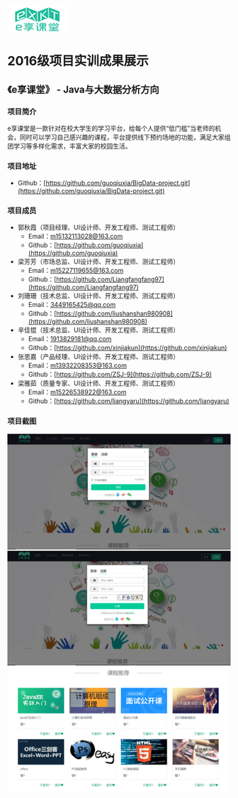 <img src="./image/logo.png"/>

# 2016级项目实训成果展示 

## 《e享课堂》 - Java与大数据分析方向

### 项目简介

e享课堂是一款针对在校大学生的学习平台，给每个人提供“低门槛”当老师的机会，同时可以学习自己感兴趣的课程，平台提供线下预约场地的功能，满足大家组团学习等多样化需求，丰富大家的校园生活。

### 项目地址
- Github：[https://github.com/guoqiuxia/BigData-project.git](https://github.com/guoqiuxia/BigData-project.git)

### 项目成员

- 郭秋霞（项目经理、UI设计师、开发工程师、测试工程师）
  - Email：[m15132113028@163.com](mailto:m15132113028@163.com) 
  - Github：[https://github.com/guoqiuxia](https://github.com/guoqiuxia)
- 梁芳芳（市场总监、UI设计师、开发工程师、测试工程师）
  - Email：[m15227119655@163.com](mailto:m15227119655@163.com)
  - Github：[https://github.com/Liangfangfang97](https://github.com/Liangfangfang97)
- 刘珊珊（技术总监、UI设计师、开发工程师、测试工程师）
  - Email：[3449165425@qq.com](mailto:3449165425@qq.com)
  - Github：[https://github.com/liushanshan980908](https://github.com/liushanshan980908)
- 辛佳锟（技术总监、UI设计师、开发工程师、测试工程师）
  - Email：[1913829181@qq.com](mailto:1913829181@qq.com)
  - Github：[https://github.com/xinjiakun](https://github.com/xinjiakun)
- 张思嘉（产品经理、UI设计师、开发工程师、测试工程师）
  - Email：[m13932208353@163.com](mailto:2396515252@qq.com)
  - Github：[https://github.com/ZSJ-9](https://github.com/ZSJ-9)
- 梁雅茹（质量专家、UI设计师、开发工程师、测试工程师）
  - Email：[m15226538922@163.com](mailto:m15226538922@163.com)
  - Github：[https://github.com/liangyaru](https://github.com/liangyaru)

### 项目截图

<p>
<img src="./image/登录页面.png"/>
<img src="./image/注册页面.png"/>
<img src="./image/推荐模块.png"/>
</p>
